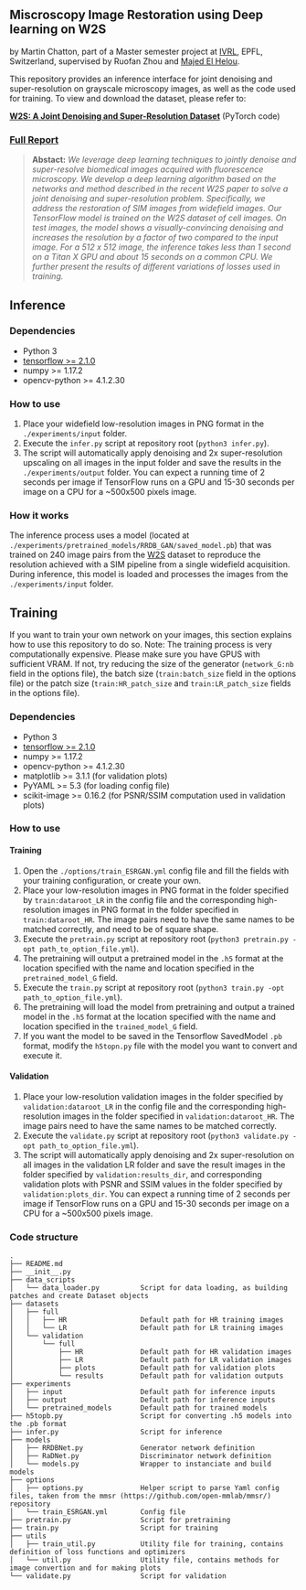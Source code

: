 ## Miscroscopy Image Restoration using Deep learning on W2S
by Martin Chatton, part of a Master semester project at [IVRL](https://www.epfl.ch/labs/ivrl/), EPFL, Switzerland, supervised by Ruofan Zhou and [Majed El Helou](https://majedelhelou.github.io/).


This repository provides an inference interface for joint denoising and super-resolution on grayscale microscopy images, as well as the code used for training. To view and download the dataset, please refer to:

[**W2S: A Joint Denoising and Super-Resolution Dataset**](https://github.com/widefield2sim/w2s) (PyTorch code)

### [Full Report](https://arxiv.org/pdf/2004.10884.pdf)
> **Abstact:** *We leverage deep learning techniques to jointly denoise and super-resolve biomedical images acquired with fluorescence microscopy. We develop a deep learning algorithm based on the networks and method described in the recent W2S paper to solve a joint denoising and super-resolution problem. Specifically, we address the restoration of SIM images from widefield images. Our TensorFlow model is trained on the W2S dataset of cell images. On test images, the model shows a visually-convincing denoising and increases the resolution by a factor of two compared to the input image. For a 512 x 512 image, the inference takes less than 1 second on a Titan X GPU and about 15 seconds on a common CPU. We further present the results of different variations of losses used in training.*

## Inference

### Dependencies
- Python 3
- [tensorflow >= 2.1.0](https://tensorflow.org)
- numpy >= 1.17.2
- opencv-python >= 4.1.2.30 

### How to use

1. Place your widefield low-resolution images in PNG format in the `./experiments/input` folder.
2. Execute the `infer.py` script at repository root (`python3 infer.py`).
3. The script will automatically apply denoising and 2x super-resolution upscaling on all images in the input folder and save the results in the `./experiments/output` folder. You can expect a running time of 2 seconds per image if TensorFlow runs on a GPU and 15-30 seconds per image on a CPU for a ~500x500 pixels image.

### How it works

The inference process uses a model (located at `./experiments/pretrained_models/RRDB_GAN/saved_model.pb`) that was trained on 240 image pairs from the [W2S](https://github.com/widefield2sim/w2s) dataset to reproduce the resolution achieved with a SIM pipeline from a single widefield acquisition. During inference, this model is loaded and processes the images from the `./experiments/input` folder.

## Training

If you want to train your own network on your images, this section explains how to use this repository to do so.
Note: The training process is very computationally expensive. Please make sure you have GPUS with sufficient VRAM. If not, try reducing the size of the generator (`network_G:nb` field in the options file), the batch size (`train:batch_size` field in the options file) or the patch size (`train:HR_patch_size` and `train:LR_patch_size` fields in the options file).

### Dependencies
- Python 3
- [tensorflow >= 2.1.0](https://tensorflow.org)
- numpy >= 1.17.2
- opencv-python >= 4.1.2.30
- matplotlib >= 3.1.1 (for validation plots)
- PyYAML >= 5.3 (for loading config file)
- scikit-image >= 0.16.2 (for PSNR/SSIM computation used in validation plots)

### How to use

#### Training

1. Open the `./options/train_ESRGAN.yml` config file and fill the fields with your training configuration, or create your own.
2. Place your low-resolution images in PNG format in the folder specified by `train:dataroot_LR` in the config file and the corresponding high-resolution images in PNG format in the folder specified in `train:dataroot_HR`. The image pairs need to have the same names to be matched correctly, and need to be of square shape.
3. Execute the `pretrain.py` script at repository root (`python3 pretrain.py -opt path_to_option_file.yml`).
4. The pretraining will output a pretrained model in the `.h5` format at the location specified with the name and location specified in the `pretrained_model_G` field.
3. Execute the `train.py` script at repository root (`python3 train.py -opt path_to_option_file.yml`).
4. The pretraining will load the model from pretraining and output a trained model in the `.h5` format at the location specified with the name and location specified in the `trained_model_G` field.
5. If you want the model to be saved in the Tensorflow SavedModel `.pb` format, modify the `h5topn.py` file with the model you want to convert and execute it.

#### Validation

1. Place your low-resolution validation images in the folder specified by `validation:dataroot_LR` in the config file and the corresponding high-resolution images in the folder specified in `validation:dataroot_HR`. The image pairs need to have the same names to be matched correctly.
2. Execute the `validate.py` script at repository root (`python3 validate.py -opt path_to_option_file.yml`).
3. The script will automatically apply denoising and 2x super-resolution on all images in the validation LR folder and save the result images in the folder specified by `validation:results_dir`, and corresponding validation plots with PSNR and SSIM values in the folder specified by `validation:plots_dir`. You can expect a running time of 2 seconds per image if TensorFlow runs on a GPU and 15-30 seconds per image on a CPU for a ~500x500 pixels image.

### Code structure

```
.
├── README.md
├── __init__.py
├── data_scripts
│   └── data_loader.py          Script for data loading, as building patches and create Dataset objects
├── datasets
│   ├── full
│   │   ├── HR                  Default path for HR training images
│   │   └── LR                  Default path for LR training images
│   └── validation
│       └── full
│           ├── HR              Default path for HR validation images
│           ├── LR              Default path for LR validation images
│           ├── plots           Default path for validation plots
│           └── results         Default path for validation outputs
├── experiments
│   ├── input                   Default path for inference inputs
│   ├── output                  Default path for inference inputs
│   └── pretrained_models       Default path for trained models
├── h5topb.py                   Script for converting .h5 models into the .pb format
├── infer.py                    Script for inference
├── models
│   ├── RRDBNet.py              Generator network definition
│   ├── RaDNet.py               Discriminator network definition
│   └── models.py               Wrapper to instanciate and build models
├── options
│   ├── options.py              Helper script to parse Yaml config files, taken from the mmsr (https://github.com/open-mmlab/mmsr/) repository 
│   └── train_ESRGAN.yml        Config file
├── pretrain.py                 Script for pretraining
├── train.py                    Script for training
├── utils
│   ├── train_util.py           Utility file for training, contains definition of loss functions and optimizers
│   └── util.py                 Utility file, contains methods for image convertion and for making plots
└── validate.py                 Script for validation
```

